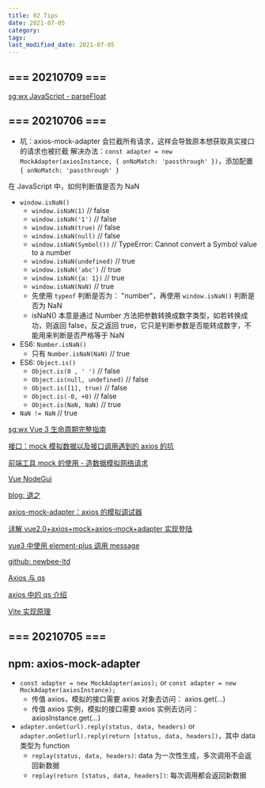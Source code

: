 ```yaml
---
title: 02 Tips
date: 2021-07-05
category:
tags:
last_modified_date: 2021-07-05
---
```


## === 20210709 ===

[sg:wx JavaScript - parseFloat](https://mp.weixin.qq.com/s?src=11&timestamp=1625644576&ver=3175&signature=YH7cr*8irRJRfE4Xnm26OQA8bo3h4je7uH6P466Wfr4q-g-Fv8GIBACAa*jgRtbDZCVoFNnwxO80hi6tKLuIWaZZX8k*7yNZUcMitYqhwcVmbE*2t4DfZX*OSIVpNoMw&new=1)

## === 20210706 ===

- 坑：axios-mock-adapter 会拦截所有请求，这样会导致原本想获取真实接口的请求也被拦截
  解决办法：`const adapter = new MockAdapter(axiosInstance, { onNoMatch: 'passthrough' })`，添加配置 `{ onNoMatch: 'passthrough' }`

在 JavaScript 中，如何判断值是否为 NaN

- `window.isNaN()`
  - `window.isNaN(1)` // false
  - `window.isNaN('1')` // false
  - `window.isNaN(true)` // false
  - `window.isNaN(null)` // false
  - `window.isNaN(Symbol())` // TypeError: Cannot convert a Symbol value to a number
  - `window.isNaN(undefined)` // true
  - `window.isNaN('abc')` // true
  - `window.isNaN({a: 1})` // true
  - `window.isNaN(NaN)` // true
  - 先使用 `typeof` 判断是否为： "number"，再使用 `window.isNaN()` 判断是否为 NaN
  - isNaN() 本意是通过 Number 方法把参数转换成数字类型，如若转换成功，则返回 false，反之返回 true，它只是判断参数是否能转成数字，不能用来判断是否严格等于 NaN
- ES6: `Number.isNaN()`
  - 只有 `Number.isNaN(NaN)` // true
- ES6: `Object.is()`
  - `Object.is(0 , ' ')` // false
  - `Object.is(null, undefined)` // false
  - `Object.is([1], true)` // false
  - `Object.is(-0, +0)` // false
  - `Object.is(NaN, NaN)` // true
- `NaN != NaN` // true

[sg:wx Vue 3 生命周期完整指南](https://mp.weixin.qq.com/s?src=11&timestamp=1625478471&ver=3172&signature=IonT52-KTMtZbg5QZi7gSVt18DL--okr*LvghZQd9*GefzIeElHpxmRZWNEHidpTKTLlxJta4AF-Ltna-hfo16-3*kB*3KbMJIsiD5bNTcjcZ94AZlQDmU1xbdhysfiY&new=1)

[接口：mock 模拟数据以及接口调用遇到的 axios 的坑](https://blog.csdn.net/u013592575/article/details/79211997/)

[前端工具 mock 的使用 - 造数据模拟网络请求](https://www.cnblogs.com/tandaxia/p/7885957.html)

[Vue NodeGui](https://vue.nodegui.org/)

[blog: 退之](http://www.yanghongdong.cn/)

[axios-mock-adapter：axios 的模拟调试器](https://segmentfault.com/a/1190000009464850)

[详解 vue2.0+axios+mock+axios-mock+adapter 实现登陆](https://www.jb51.net/article/144048.htm)

[vue3 中使用 element-plus 调用 message](https://blog.csdn.net/qq_40185480/article/details/110926273)

[github: newbee-ltd](https://github.com/newbee-ltd)

[Axios 与 qs](https://www.jianshu.com/p/dfcbcfa726a3)

[axios 中的 qs 介绍](https://www.jianshu.com/p/67223e177aa6)

[Vite 实现原理](https://blog.csdn.net/weixin_38550182/article/details/116714630)

## === 20210705 ===

## npm: axios-mock-adapter

- `const adapter = new MockAdapter(axios);` or `const adapter = new MockAdapter(axiosInstance);`
  - 传值 axios，模拟的接口需要 axios 对象去访问： axios.get(...)
  - 传值 axios 实例，模拟的接口需要 axios 实例去访问：axiosInstance.get(...)
- `adapter.onGet(url).reply(status, data, headers)` or `adapter.onGet(url).reply(return [status, data, headers])`，其中 data 类型为 function
  - `replay(status, data, headers)`: data 为一次性生成，多次调用不会返回新数据
  - `replay(return [status, data, headers])`: 每次调用都会返回新数据
